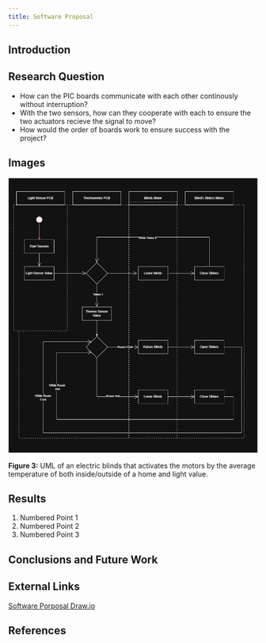 ```yaml
---
title: Software Proposal
---
```


## Introduction



## Research Question

* How can the PIC boards communicate with each other continously without interruption?
* With the two sensors, how can they cooperate with each to ensure the two actuators recieve the signal to move?
* How would the order of boards work to ensure success with the project?

## Images

![Electric Blinds_SProposal](https://raw.githubusercontent.com/EGR304-2025-F-105/Team105.github.io/refs/heads/main/docs/image/Team105_SProposal.drawio.png)

**Figure 3:** UML of an electric blinds that activates the motors by the average temperature of both inside/outside of a home and light value. 


## Results

1. Numbered Point 1
1. Numbered Point 2
1. Numbered Point 3

## Conclusions and Future Work



## External Links

[Software Porposal Draw.io](https://app.diagrams.net/#G1wC5pWVfzkhPJWQpIBmeiUbisRbVUanYt#%7B%22pageId%22%3A%22WzpfuVUmJpjsxw9uIVLz%22%7D)


## References


